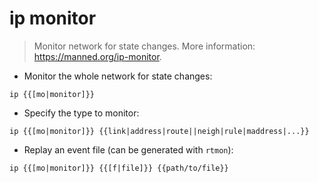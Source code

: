 # ip monitor

> Monitor network for state changes.
> More information: <https://manned.org/ip-monitor>.

- Monitor the whole network for state changes:

`ip {{[mo|monitor]}}`

- Specify the type to monitor:

`ip {{[mo|monitor]}} {{link|address|route||neigh|rule|maddress|...}}`

- Replay an event file (can be generated with `rtmon`):

`ip {{[mo|monitor]}} {{[f|file]}} {{path/to/file}}`
